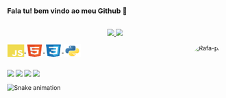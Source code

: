 ### Fala tu! bem vindo ao meu Github 👺

</br>
<div align="center">
  <a href="https://trenksss.github.io/">
  <img height="180em" src="https://github-readme-stats.vercel.app/api?username=TrenksSS&show_icons=true&theme=onedark&include_all_commits=true&count_private=true"/>
  <img height="180em" src="https://github-readme-stats.vercel.app/api/top-langs/?username=TrenksSS&layout=compact&langs_count=7&theme=onedark"/>
</div>
<div style="display: inline_block"><br>
            <img align="center" alt="Rafa-Js" height="30" width="40" src="https://raw.githubusercontent.com/devicons/devicon/master/icons/javascript/javascript-plain.svg">
            <img align="center" alt="Rafa-HTML" height="30" width="40" src="https://raw.githubusercontent.com/devicons/devicon/master/icons/html5/html5-original.svg">
            <img align="center" alt="Rafa-CSS" height="30" width="40" src="https://raw.githubusercontent.com/devicons/devicon/master/icons/css3/css3-original.svg">
            <img align="center" alt="Rafa-Python" height="30" width="40" src="https://raw.githubusercontent.com/devicons/devicon/master/icons/python/python-original.svg">
            <img align="right" alt="Rafa-pic" height="150" style="border-radius:50px;" src="https://i.giphy.com/media/mj4ruS6mHkdKEdmwc1/giphy.webp">
                 
</div>

##

<div> 
  <a href="https://www.instagram.com/carlos_trenk/" target="_blank"><img src="https://img.shields.io/badge/-Instagram-%23E4405F?style=for-the-badge&logo=instagram&logoColor=white" target="_blank"></a>
 	<a href="https://www.twitch.tv/trenksxss" target="_blank"><img src="https://img.shields.io/badge/Twitch-9146FF?style=for-the-badge&logo=twitch&logoColor=white" target="_blank"></a>
 <a href="https://discord.gg/PaTryrP6" target="_blank"><img src="https://img.shields.io/badge/Discord-7289DA?style=for-the-badge&logo=discord&logoColor=white" target="_blank"></a> 
  <a href = "mailto:carlostrenk2018@gmail.com"><img src="https://img.shields.io/badge/-Gmail-%23333?style=for-the-badge&logo=gmail&logoColor=white" target="_blank"></a>
 
  ![Snake animation](https://github.com/TrenksSS/TrenksSS/blob/output/github-contribution-grid-snake.svg)
 
</div>
